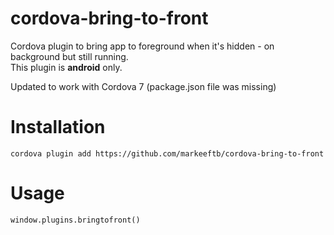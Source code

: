 # cordova-bring-to-front
Cordova plugin to bring app to foreground when it's hidden - on background but still running.  
This plugin is **android** only.

Updated to work with Cordova 7 (package.json file was missing)

# Installation
``
cordova plugin add https://github.com/markeeftb/cordova-bring-to-front
``

# Usage
``
window.plugins.bringtofront()
``
